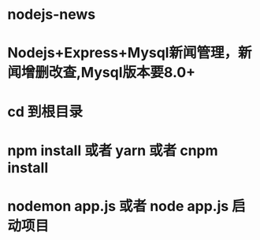 # nodejs-news
# Nodejs+Express+Mysql新闻管理，新闻增删改查,Mysql版本要8.0+
# cd 到根目录
# npm install 或者 yarn 或者 cnpm install
# nodemon app.js 或者 node app.js 启动项目
